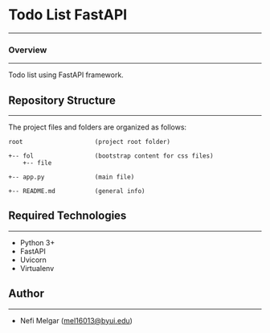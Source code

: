 # Todo List FastAPI
<hr>
<h3>Overview</h3>
<hr>
<p>Todo list using FastAPI framework. <br>
</p>


## Repository Structure
---
The project files and folders are organized as follows:
```
root                    (project root folder)

+-- fol                 (bootstrap content for css files)
    +-- file     

+-- app.py              (main file)

+-- README.md           (general info)
```

## Required Technologies
---
* Python 3+
* FastAPI
* Uvicorn
* Virtualenv

## Author
---
* Nefi Melgar (mel16013@byui.edu)


